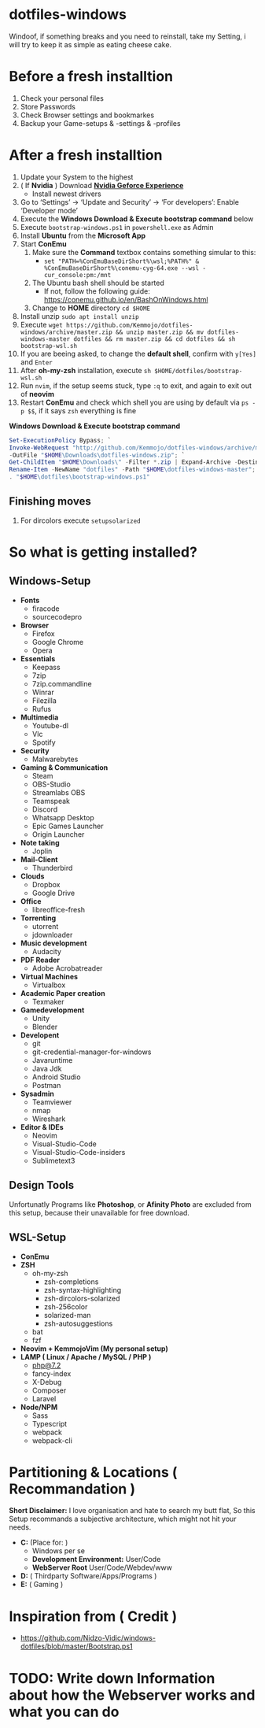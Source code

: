 # dotfiles-windows
Windoof, if something breaks and you need to reinstall, take my Setting, i will try to keep it as simple as eating cheese cake.

# Before a fresh installtion 
1. Check your personal files
2. Store Passwords
3. Check Browser settings and bookmarkes
4. Backup your Game-setups & -settings & -profiles
 

# After a fresh installtion
1. Update your System to the highest
2. ( If **Nvidia** ) Download **[Nvidia Geforce Experience](https://www.geforce.com/geforce-experience/download)**
    - Install newest drivers
3. Go to ‘Settings’ -> ‘Update and Security’ -> ‘For developers’: Enable ‘Developer mode’
4. Execute the **Windows Download & Execute bootstrap command** below
5. Execute `bootstrap-windows.ps1` in `powershell.exe` as Admin
6. Install **Ubuntu** from the **Microsoft App**
7. Start **ConEmu**
    1. Make sure the **Command** textbox contains something simular to this:
        - ```set "PATH=%ConEmuBaseDirShort%\wsl;%PATH%" & %ConEmuBaseDirShort%\conemu-cyg-64.exe --wsl -cur_console:pm:/mnt```
    2. The Ubuntu bash shell should be started
        - If not, follow the following guide: https://conemu.github.io/en/BashOnWindows.html
    3. Change to **HOME** directory `cd $HOME`
8. Install unzip `sudo apt install unzip`
9. Execute `wget https://github.com/Kemmojo/dotfiles-windows/archive/master.zip && unzip master.zip && mv dotfiles-windows-master dotfiles && rm master.zip && cd dotfiles && sh bootstrap-wsl.sh`
10. If you are beeing asked, to change the **default shell**, confirm with `y[Yes]` and `Enter`
11. After **oh-my-zsh** installation, execute `sh $HOME/dotfiles/bootstrap-wsl.sh`
12. Run `nvim`, if the setup seems stuck, type `:q` to exit, and again to exit out of **neovim**
13. Restart **ConEmu** and check which shell you are using by default via `ps -p $$`, if it says `zsh` everything is fine


**Windows Download & Execute bootstrap command**
```powershell
Set-ExecutionPolicy Bypass; `
Invoke-WebRequest "http://github.com/Kemmojo/dotfiles-windows/archive/master.zip" `
-OutFile "$HOME\Downloads\dotfiles-windows.zip"; `
Get-ChildItem "$HOME\Downloads\" -Filter *.zip | Expand-Archive -DestinationPath "$HOME" -Force; `
Rename-Item -NewName "dotfiles" -Path "$HOME\dotfiles-windows-master"; `
. "$HOME\dotfiles\bootstrap-windows.ps1"
```

## Finishing moves
1. For dircolors execute `setupsolarized`


# So what is getting installed?
## Windows-Setup
- **Fonts**
    - firacode
    - sourcecodepro
- **Browser**
    - Firefox
    - Google Chrome
    - Opera
- **Essentials**
    - Keepass
    - 7zip
    - 7zip.commandline
    - Winrar
    - Filezilla
    - Rufus
- **Multimedia**
    - Youtube-dl
    - Vlc
    - Spotify
- **Security**
    - Malwarebytes
- **Gaming & Communication**
    - Steam
    - OBS-Studio
    - Streamlabs OBS
    - Teamspeak
    - Discord
    - Whatsapp Desktop
    - Epic Games Launcher
    - Origin Launcher
- **Note taking**
    - Joplin
- **Mail-Client**
    - Thunderbird
- **Clouds**
    - Dropbox
    - Google Drive
- **Office**
    - libreoffice-fresh
- **Torrenting**
    - utorrent
    - jdownloader
- **Music development**
    - Audacity
- **PDF Reader**
    - Adobe Acrobatreader
- **Virtual Machines**
    - Virtualbox
- **Academic Paper creation**
    - Texmaker
- **Gamedevelopment**
    - Unity
    - Blender
- **Developent**
    - git
    - git-credential-manager-for-windows
    - Javaruntime
    - Java Jdk
    - Android Studio
    - Postman
- **Sysadmin**
    - Teamviewer
    - nmap
    - Wireshark
- **Editor & IDEs**
    - Neovim
    - Visual-Studio-Code
    - Visual-Studio-Code-insiders
    - Sublimetext3


## Design Tools
Unfortunatly Programs like **Photoshop**, or **Afinity Photo** are excluded
from this setup, because their unavailable for free download.

## WSL-Setup
- **ConEmu**
- **ZSH**
    - oh-my-zsh
        - zsh-completions
        - zsh-syntax-highlighting
        - zsh-dircolors-solarized
        - zsh-256color
        - solarized-man
        - zsh-autosuggestions
    - bat
    - fzf
- **Neovim + KemmojoVim (My personal setup)**
- **LAMP ( Linux / Apache / MySQL / PHP )**
    - php@7.2
    - fancy-index
    - X-Debug
    - Composer
    - Laravel
- **Node/NPM**
    - Sass
    - Typescript
    - webpack
    - webpack-cli


# Partitioning & Locations ( Recommandation )
**Short Disclaimer:** I love organisation and hate to search my butt flat,
So this Setup recommands a subjective architecture, which might not hit your needs.

- **C:** (Place for: )
    - Windows per se
    - **Development Environment:** User/Code
    - **WebServer Root** User/Code/Webdev/www
- **D:** ( Thirdparty Software/Apps/Programs )
- **E:** ( Gaming )


# Inspiration from ( Credit )
- https://github.com/Nidzo-Vidic/windows-dotfiles/blob/master/Bootstrap.ps1

# TODO: Write down Information about how the Webserver works and what you can do
